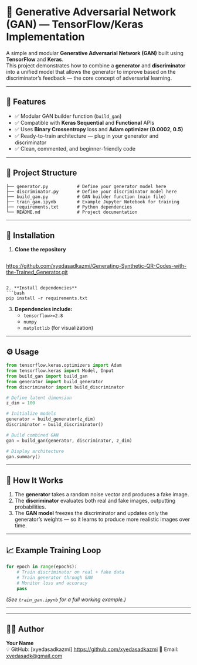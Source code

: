 # 🧠 Generative Adversarial Network (GAN) — TensorFlow/Keras Implementation

A simple and modular **Generative Adversarial Network (GAN)** built using **TensorFlow** and **Keras**.  
This project demonstrates how to combine a **generator** and **discriminator** into a unified model that allows the generator to improve based on the discriminator’s feedback — the core concept of adversarial learning.

---

## 🚀 Features
- ✅ Modular GAN builder function (`build_gan`)
- ✅ Compatible with **Keras Sequential** and **Functional** APIs
- ✅ Uses **Binary Crossentropy** loss and **Adam optimizer (0.0002, 0.5)**
- ✅ Ready-to-train architecture — plug in your generator and discriminator
- ✅ Clean, commented, and beginner-friendly code

---

## 🧩 Project Structure
```
├── generator.py           # Define your generator model here
├── discriminator.py       # Define your discriminator model here
├── build_gan.py           # GAN builder function (main file)
├── train_gan.ipynb        # Example Jupyter Notebook for training
├── requirements.txt       # Python dependencies
└── README.md              # Project documentation
```

---

## 🧰 Installation
1. **Clone the repository**
   ```bash
  https://github.com/xyedasadkazmi/Generating-Synthetic-QR-Codes-with-the-Trained_Generator.git
   
   ```

2. **Install dependencies**
   ```bash
   pip install -r requirements.txt
   ```

3. **Dependencies include:**
   - `tensorflow>=2.8`
   - `numpy`
   - `matplotlib` (for visualization)

---

## ⚙️ Usage
```python
from tensorflow.keras.optimizers import Adam
from tensorflow.keras import Model, Input
from build_gan import build_gan
from generator import build_generator
from discriminator import build_discriminator

# Define latent dimension
z_dim = 100

# Initialize models
generator = build_generator(z_dim)
discriminator = build_discriminator()

# Build combined GAN
gan = build_gan(generator, discriminator, z_dim)

# Display architecture
gan.summary()
```

---

## 🧠 How It Works
1. The **generator** takes a random noise vector and produces a fake image.  
2. The **discriminator** evaluates both real and fake images, outputting probabilities.  
3. The **GAN model** freezes the discriminator and updates only the generator’s weights — so it learns to produce more realistic images over time.

---

## 📈 Example Training Loop
```python
for epoch in range(epochs):
    # Train discriminator on real + fake data
    # Train generator through GAN
    # Monitor loss and accuracy
    pass
```
*(See `train_gan.ipynb` for a full working example.)*

---


---

## 👨‍💻 Author
**Your Name**  
💡 GitHub: [xyedasadkazmi] https://github.com/xyedasadkazmi
📧 Email: xyedasadk@gmail.com  
